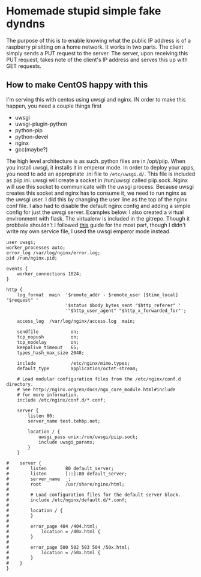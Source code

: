 # Homemade stupid simple fake dyndns

The purpose of this is to enable knowing what the public IP address is of a
raspberry pi sitting on a home network. It works in two parts. The client
simply sends a PUT request to the server. The server, upon receiving this
PUT request, takes note of the client's IP address and serves this up with GET
requests.

## How to make CentOS happy with this

I'm serving this with centos using uwsgi and nginx. IN order to make this
happen, you need a couple things first

* uwsgi
* uwsgi-plugin-python
* python-pip
* python-devel
* nginx
* gcc(maybe?)

The high level architecture is as such. python files are in /opt/piip. When you
install uwsgi, it installs it in emperor mode. In order to deploy your apps,
you need to add an appropriate .ini file to `/etc/uwsgi.d/`. This file is
included as piip.ini. uwsgi will create a socket in /run/uwsgi called
piip.sock. Nginx will use this socket to communicate with the uwsgi process.
Because uwsgi creates this socket and nginx has to consume it, we need to run
nginx as the uwsgi user. I did this by changing the user line as the top of the
nginx conf file. I also had to disable the default nginx config and adding a
simple config for just the uwsgi server.  Examples below. I also created a
virtual environment with flask. The virtualenv is included in the gitrepo.
Though it probbale shouldn't I followed
[this](https://www.digitalocean.com/community/tutorials/how-to-serve-flask-applications-with-uwsgi-and-nginx-on-centos-7)
guide for the most part, though I didn't write my own service file, I used the
uwsgi emperor mode instead.

```
user uwsgi;
worker_processes auto;
error_log /var/log/nginx/error.log;
pid /run/nginx.pid;

events {
    worker_connections 1024;
}

http {
    log_format  main  '$remote_addr - $remote_user [$time_local] "$request" '
                      '$status $body_bytes_sent "$http_referer" '
                      '"$http_user_agent" "$http_x_forwarded_for"';

    access_log  /var/log/nginx/access.log  main;

    sendfile            on;
    tcp_nopush          on;
    tcp_nodelay         on;
    keepalive_timeout   65;
    types_hash_max_size 2048;

    include             /etc/nginx/mime.types;
    default_type        application/octet-stream;

    # Load modular configuration files from the /etc/nginx/conf.d directory.
    # See http://nginx.org/en/docs/ngx_core_module.html#include
    # for more information.
    include /etc/nginx/conf.d/*.conf;

    server {
        listen 80;
        server_name test.tehbp.net;

        location / {
            uwsgi_pass unix:/run/uwsgi/piip.sock;
            include uwsgi_params;
        }
    }

#    server {
#        listen       80 default_server;
#        listen       [::]:80 default_server;
#        server_name  _;
#        root         /usr/share/nginx/html;
#
#        # Load configuration files for the default server block.
#        include /etc/nginx/default.d/*.conf;
#
#        location / {
#        }
#
#        error_page 404 /404.html;
#            location = /40x.html {
#        }
#
#        error_page 500 502 503 504 /50x.html;
#            location = /50x.html {
#        }
#    }
}

```


